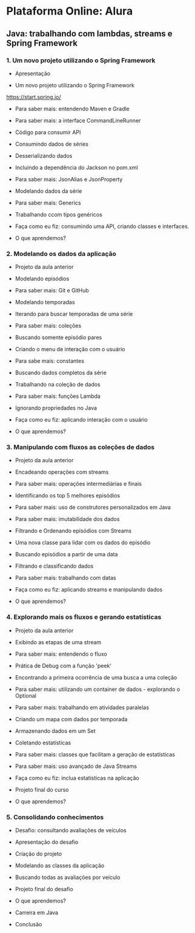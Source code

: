 # Plataforma Online: Alura

## Java: trabalhando com lambdas, streams e Spring Framework

### 1. Um novo projeto utilizando o Spring Framework

* Apresentação

* Um novo projeto utilizando o Spring Framework

<https://start.spring.io/>

* Para saber mais: entendendo Maven e Gradle

* Para saber mais: a interface CommandLineRunner

* Código para consumir API

* Consumindo dados de séries

* Desserializando dados

* Incluindo a dependência do Jackson no pom.xml

* Para saber mais: JsonAlias e JsonProperty

* Modelando dados da série

* Para saber mais: Generics

* Trabalhando ccom tipos genéricos

* Faça como eu fiz: consumindo uma API, criando classes e interfaces.

* O que aprendemos?

### 2. Modelando os dados da aplicação

* Projeto da aula anterior

* Modelando episódios

* Para saber mais: Git e GitHub

* Modelando temporadas

* Iterando para buscar temporadas de uma série

* Para saber mais: coleções

* Buscando somente episódio pares

* Criando o menu de interação com o usuário

* Para sabe mais: constantes

* Buscando dados completos da série

* Trabalhando na coleção de dados

* Para saber mais: funções Lambda

* Ignorando propriedades no Java

* Faça como eu fiz: aplicando interação com o usuário

* O que aprendemos?

### 3. Manipulando com fluxos as coleções de dados

* Projeto da aula anterior

* Encadeando operações com streams

* Para saber mais: operações intermediárias e finais

* Identificando os top 5 melhores episódios

* Para saber mais: uso de construtores personalizados em Java

* Para saber mais: imutabilidade dos dados

* Filtrando e Ordenando episódios com Streams

* Uma nova classe para lidar com os dados do episódio

* Buscando episódios a partir de uma data

* Filtrando e classificando dados

* Para saber mais: trabalhando com datas

* Faça como eu fiz: aplicando streams e manipulando dados

* O que aprendemos?

### 4. Explorando mais os fluxos e gerando estatísticas

* Projeto da aula anterior

* Exibindo as etapas de uma stream

* Para saber mais: entendendo o fluxo

* Prática de Debug com a função 'peek'

* Encontrando a primeira ocorrência de uma busca a uma coleção

* Para saber mais: utilizando um container de dados - explorando o Optional

* Para saber mais: trabalhando em atividades paralelas

* Criando um mapa com dados por temporada

* Armazenando dados em um Set

* Coletando estatísticas

* Para saber mais: classes que facilitam a geração de estatísticas

* Para saber mais: uso avançado de Java Streams

* Faça como eu fiz: inclua estatísticas na aplicação

* Projeto final do curso

* O que aprendemos?

### 5. Consolidando conhecimentos

* Desafio: consultando avaliações de veículos

* Apresentação do desafio

* Criação do projeto

* Modelando as classes da aplicação

* Buscando todas as avaliações por veículo

* Projeto final do desafio

* O que aprendemos?

* Carreira em Java

* Conclusão
